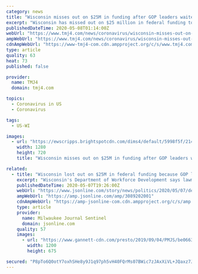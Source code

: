 ```yaml
---
category: news
title: "Wisconsin misses out on $25M in funding after GOP leaders waited to pass a COVID-19 relief bill"
excerpt: "Wisconsin has missed out on $25 million in federal funding to help unemployment payments after GOP leaders waited two weeks to pass Wisconsin's COVID-19 relief bill."
publishedDateTime: 2020-05-08T01:14:00Z
webUrl: "https://www.tmj4.com/news/coronavirus/wisconsin-misses-out-on-25m-in-funding-after-gop-leaders-waited-to-pass-a-covid-19-relief-bill"
ampWebUrl: "https://www.tmj4.com/news/coronavirus/wisconsin-misses-out-on-25m-in-funding-after-gop-leaders-waited-to-pass-a-covid-19-relief-bill?_amp=true"
cdnAmpWebUrl: "https://www-tmj4-com.cdn.ampproject.org/c/s/www.tmj4.com/news/coronavirus/wisconsin-misses-out-on-25m-in-funding-after-gop-leaders-waited-to-pass-a-covid-19-relief-bill?_amp=true"
type: article
quality: 63
heat: 73
published: false

provider:
  name: TMJ4
  domain: tmj4.com

topics:
  - Coronavirus in US
  - Coronavirus

tags:
  - US-WI

images:
  - url: "https://ewscripps.brightspotcdn.com/dims4/default/5998f5f/2147483647/strip/true/crop/400x225+0+38/resize/1280x720!/quality/90/?url=https%3A%2F%2Fewscripps.brightspotcdn.com%2Fd0%2Fe4%2F35d934bc4b85976949f804cb9da3%2F0626money.jpg"
    width: 1280
    height: 720
    title: "Wisconsin misses out on $25M in funding after GOP leaders waited to pass a COVID-19 relief bill"

related:
  - title: "Wisconsin lost out on $25M in federal funding because GOP lawmakers waited to pass coronavirus relief bill"
    excerpt: "Wisconsin's Department of Workforce Development says lawmakers' delays cost the state millions from feds to help pay for unemployment benefits."
    publishedDateTime: 2020-05-07T19:26:00Z
    webUrl: "https://www.jsonline.com/story/news/politics/2020/05/07/delay-passing-coronavirus-relief-bill-lost-wisconsin-25-m-feds/3089202001/"
    ampWebUrl: "https://amp.jsonline.com/amp/3089202001"
    cdnAmpWebUrl: "https://amp-jsonline-com.cdn.ampproject.org/c/s/amp.jsonline.com/amp/3089202001"
    type: article
    provider:
      name: Milwaukee Journal Sentinel
      domain: jsonline.com
    quality: 57
    images:
      - url: "https://www.gannett-cdn.com/presto/2019/09/04/PMJS/be066345-925f-49cd-9b88-78583854f87d-fitzgerald_vos.jpg?auto=webp&crop=3198,1799,x0,y176&format=pjpg&width=1200"
        width: 1200
        height: 675

secured: "P8pTo6Q0otY7oxhSHe8y9J1q97ph5vH40FQrMs07BWic7zJAxXiVL+JQaxz7Jm064WC1B3gUa3RmrkNOiNwHb6tYF7qfjneIEwBty6G8NwA8LqyM+BQxrMzKvZLeE+hjkBlAla4OJR5tio8fLoTa5Ca2Op6f6Zsmj3Dk7DdVgQZAB1fnj7sI3PhgiMEC9Pwv4D4L/vlfhU7DTAi4LHl6Q1hVUDSdCoDxenxyvbkWRS7ED58BiwM//M/MsFX3TZfTMxJus1K4VLl7tvBg5XKalseVIMgtAGxtbIC3hkLIibICoLg/vtd5BVVSUQ6TT/1c/YqKSiJ+Bnmc5JvATBWepE1hhNCt8NPEtKnro460N1cghPMB4w34KPnTtPIEpAqPuZUhExx0EXRmpAagUrYOQGjBRQaEIi9tb4LBnu/3+rszsxM/hnDvkqhKHRXonc5V3pSgxsNyGvHG9ATFW8fT/36TVv7NkjdSIHGOzmM/WFE=;1J3ZH3RoVgJAfzJ9VMjJKQ=="
---
```



